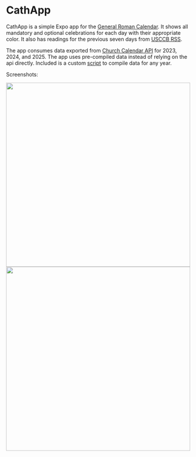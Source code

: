 # CathApp
CathApp is a simple Expo app for the [General Roman Calendar](https://en.wikipedia.org/wiki/General_Roman_Calendar). It shows all mandatory and optional celebrations for each day with their appropriate color. It also has readings for the previous seven days from [USCCB RSS](https://www.usccb.org/subscribe/rss).

The app consumes data exported from [Church Calendar API](https://github.com/igneus/church-calendar-api) for 2023, 2024, and 2025. The app uses pre-compiled data instead of relying on the api directly. Included is a custom [script](https://github.com/HPaulson/CathApp/blob/master/data/transformjson.js) to compile data for any year.

Screenshots:

<img src="https://github.com/user-attachments/assets/b1d8da4a-c5b3-4480-97f4-7a87e40b5991" height="500px">
<img src="https://github.com/user-attachments/assets/d022e16e-b025-4b84-b7ff-64bad3008838" height="500px">
